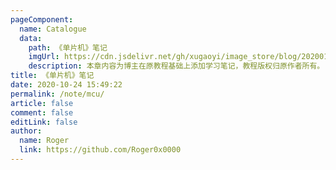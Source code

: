 ```yaml
---
pageComponent:
  name: Catalogue
  data:
    path: 《单片机》笔记
    imgUrl: https://cdn.jsdelivr.net/gh/xugaoyi/image_store/blog/20200112160453.png
    description: 本章内容为博主在原教程基础上添加学习笔记，教程版权归原作者所有。
title: 《单片机》笔记
date: 2020-10-24 15:49:22
permalink: /note/mcu/
article: false
comment: false
editLink: false
author:
  name: Roger
  link: https://github.com/Roger0x0000
---
```

